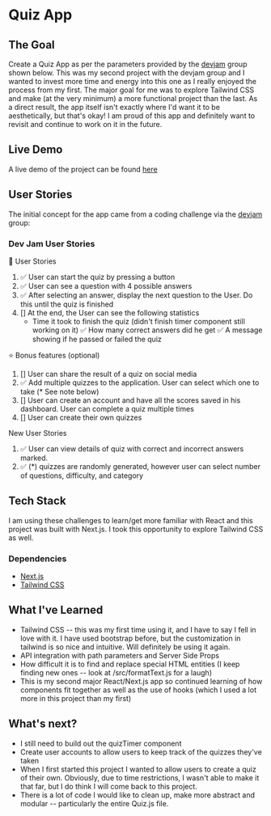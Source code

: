 # Quiz App

## The Goal

Create a Quiz App as per the parameters provided by the [devjam](https://devjam.vercel.app/project/Quiz-App-10) group shown below. This was my second project with the devjam group and I wanted to invest more time and energy into this one as I really enjoyed the process from my first. The major goal for me was to explore Tailwind CSS and make (at the very minimum) a more functional project than the last. As a direct result, the app itself isn't exactly where I'd want it to be aesthetically, but that's okay! I am proud of this app and definitely want to revisit and continue to work on it in the future.

## Live Demo

A live demo of the project can be found [here](https://quizapp-eight.vercel.app/)

## User Stories

The initial concept for the app came from a coding challenge via the [devjam](https://devjam.vercel.app/project/Quiz-App-10) group:

### Dev Jam User Stories

📔 User Stories
1. ✅ User can start the quiz by pressing a button
2. ✅ User can see a question with 4 possible answers
3. ✅ After selecting an answer, display the next question to the User. Do this until the quiz is finished
4. [] At the end, the User can see the following statistics
    - Time it took to finish the quiz (didn't finish timer component still working on it)
    ✅ How many correct answers did he get
    ✅ A message showing if he passed or failed the quiz

⭐ Bonus features (optional)
1. [] User can share the result of a quiz on social media
2. ✅ Add multiple quizzes to the application. User can select which one to take (* See note below)
3. [] User can create an account and have all the scores saved in his dashboard. User can complete a quiz multiple times
4. [] User can create their own quizzes

New User Stories 
1. ✅ User can view details of quiz with correct and incorrect answers marked.
2. ✅ (*) quizzes are randomly generated, however user can select number of questions, difficulty, and category

 ## Tech Stack

 I am using these challenges to learn/get more familiar with React and this project was built with Next.js. I took this opportunity to explore Tailwind CSS as well.

 ### Dependencies

 - [Next.js ](https://nextjs.org/)
 - [Tailwind CSS](https://tailwindcss.com/)

 ## What I've Learned

- Tailwind CSS -- this was my first time using it, and I have to say I fell in love with it. I have used bootstrap before, but the customization in tailwind is so nice and intuitive. Will definitely be using it again.
- API integration with path parameters and Server Side Props
- How difficult it is to find and replace special HTML entities (I keep finding new ones -- look at /src/formatText.js for a laugh)
- This is my second major React/Next.js app so continued learning of how components fit together as well as the use of hooks (which I used a lot more in this project than my first)

## What's next?

- I still need to build out the quizTimer component 
- Create user accounts to allow users to keep track of the quizzes they've taken
- When I first started this project I wanted to allow users to create a quiz of their own. Obviously, due to time restrictions, I wasn't able to make it that far, but I do think I will come back to this project.
- There is a lot of code I would like to clean up, make more abstract and modular -- particularly the entire Quiz.js file.